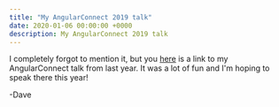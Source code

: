 ```yaml
---
title: "My AngularConnect 2019 talk"
date: 2020-01-06 00:00:00 +0000
description: My AngularConnect 2019 talk
---
```


I completely forgot to mention it, but you [here](https://www.youtube.com/watch?v=9C1QWwlHi0w) is a link to my AngularConnect talk from last year. It was a lot of fun and I'm hoping to speak there this year!

-Dave
